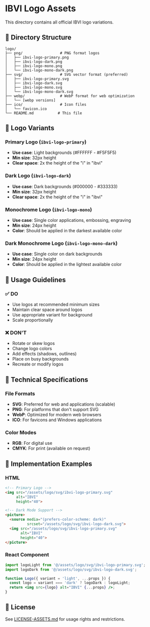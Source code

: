 # IBVI Logo Assets

This directory contains all official IBVI logo variations.

## 📁 Directory Structure

```
logo/
├── png/                 # PNG format logos
│   ├── ibvi-logo-primary.png
│   ├── ibvi-logo-dark.png
│   ├── ibvi-logo-mono.png
│   └── ibvi-logo-mono-dark.png
├── svg/                 # SVG vector format (preferred)
│   ├── ibvi-logo-primary.svg
│   ├── ibvi-logo-dark.svg
│   ├── ibvi-logo-mono.svg
│   └── ibvi-logo-mono-dark.svg
├── webp/                # WebP format for web optimization
│   └── [webp versions]
├── ico/                 # Icon files
│   └── favicon.ico
└── README.md           # This file
```

## 🎨 Logo Variants

### Primary Logo (`ibvi-logo-primary`)
- **Use case**: Light backgrounds (#FFFFFF - #F5F5F5)
- **Min size**: 32px height
- **Clear space**: 2x the height of the "i" in "ibvi"

### Dark Logo (`ibvi-logo-dark`)
- **Use case**: Dark backgrounds (#000000 - #333333)
- **Min size**: 32px height
- **Clear space**: 2x the height of the "i" in "ibvi"

### Monochrome Logo (`ibvi-logo-mono`)
- **Use case**: Single color applications, embossing, engraving
- **Min size**: 24px height
- **Color**: Should be applied in the darkest available color

### Dark Monochrome Logo (`ibvi-logo-mono-dark`)
- **Use case**: Single color on dark backgrounds
- **Min size**: 24px height
- **Color**: Should be applied in the lightest available color

## 📏 Usage Guidelines

### ✅ DO
- Use logos at recommended minimum sizes
- Maintain clear space around logos
- Use appropriate variant for background
- Scale proportionally

### ❌ DON'T
- Rotate or skew logos
- Change logo colors
- Add effects (shadows, outlines)
- Place on busy backgrounds
- Recreate or modify logos

## 🔧 Technical Specifications

### File Formats
- **SVG**: Preferred for web and applications (scalable)
- **PNG**: For platforms that don't support SVG
- **WebP**: Optimized for modern web browsers
- **ICO**: For favicons and Windows applications

### Color Modes
- **RGB**: For digital use
- **CMYK**: For print (available on request)

## 📝 Implementation Examples

### HTML
```html
<!-- Primary Logo -->
<img src="/assets/logo/svg/ibvi-logo-primary.svg" 
     alt="IBVI" 
     height="40">

<!-- Dark Mode Support -->
<picture>
  <source media="(prefers-color-scheme: dark)" 
          srcset="/assets/logo/svg/ibvi-logo-dark.svg">
  <img src="/assets/logo/svg/ibvi-logo-primary.svg" 
       alt="IBVI" 
       height="40">
</picture>
```

### React Component
```jsx
import logoLight from '@/assets/logo/svg/ibvi-logo-primary.svg';
import logoDark from '@/assets/logo/svg/ibvi-logo-dark.svg';

function Logo({ variant = 'light', ...props }) {
  const logo = variant === 'dark' ? logoDark : logoLight;
  return <img src={logo} alt="IBVI" {...props} />;
}
```

## 📄 License

See [LICENSE-ASSETS.md](../../LICENSE-ASSETS.md) for usage rights and restrictions.